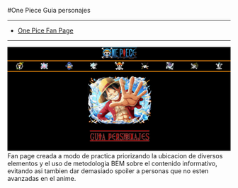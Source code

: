#One Piece Guia personajes

------------
- [One Pice Fan Page](http://https://facuareosa.github.io/onePiece_Facu/ "One Pice Fan Page")

------------
![one piece screenshot](https://raw.githubusercontent.com/facuareosa/onePiece_Facu/main/assets/img/One-piece-page-screenshot.jpg)
<br>
Fan page creada a modo de practica priorizando la ubicacion de diversos elementos y el uso de metodologia BEM sobre el contenido informativo, evitando asi tambien dar demasiado spoiler a personas que no esten avanzadas en el anime.
